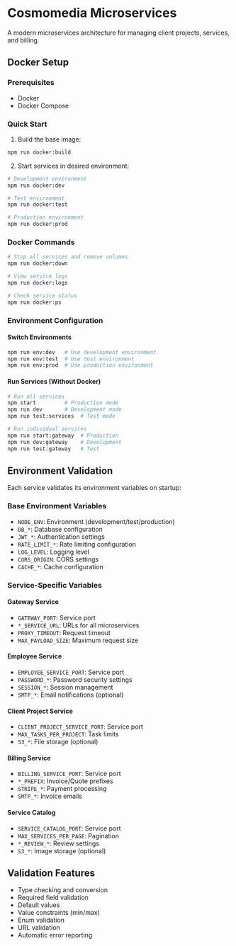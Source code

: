 # Cosmomedia Microservices

A modern microservices architecture for managing client projects, services, and billing.

## Docker Setup

### Prerequisites
- Docker
- Docker Compose

### Quick Start

1. Build the base image:
```bash
npm run docker:build
```

2. Start services in desired environment:
```bash
# Development environment
npm run docker:dev

# Test environment
npm run docker:test

# Production environment
npm run docker:prod
```

### Docker Commands
```bash
# Stop all services and remove volumes
npm run docker:down

# View service logs
npm run docker:logs

# Check service status
npm run docker:ps
```

### Environment Configuration

#### Switch Environments
```bash
npm run env:dev   # Use development environment
npm run env:test  # Use test environment
npm run env:prod  # Use production environment
```

#### Run Services (Without Docker)
```bash
# Run all services
npm start         # Production mode
npm run dev       # Development mode
npm run test:services  # Test mode

# Run individual services
npm run start:gateway  # Production
npm run dev:gateway    # Development
npm run test:gateway   # Test
```

## Environment Validation

Each service validates its environment variables on startup:

### Base Environment Variables
- `NODE_ENV`: Environment (development/test/production)
- `DB_*`: Database configuration
- `JWT_*`: Authentication settings
- `RATE_LIMIT_*`: Rate limiting configuration
- `LOG_LEVEL`: Logging level
- `CORS_ORIGIN`: CORS settings
- `CACHE_*`: Cache configuration

### Service-Specific Variables

#### Gateway Service
- `GATEWAY_PORT`: Service port
- `*_SERVICE_URL`: URLs for all microservices
- `PROXY_TIMEOUT`: Request timeout
- `MAX_PAYLOAD_SIZE`: Maximum request size

#### Employee Service
- `EMPLOYEE_SERVICE_PORT`: Service port
- `PASSWORD_*`: Password security settings
- `SESSION_*`: Session management
- `SMTP_*`: Email notifications (optional)

#### Client Project Service
- `CLIENT_PROJECT_SERVICE_PORT`: Service port
- `MAX_TASKS_PER_PROJECT`: Task limits
- `S3_*`: File storage (optional)

#### Billing Service
- `BILLING_SERVICE_PORT`: Service port
- `*_PREFIX`: Invoice/Quote prefixes
- `STRIPE_*`: Payment processing
- `SMTP_*`: Invoice emails

#### Service Catalog
- `SERVICE_CATALOG_PORT`: Service port
- `MAX_SERVICES_PER_PAGE`: Pagination
- `*_REVIEW_*`: Review settings
- `S3_*`: Image storage (optional)

## Validation Features

- Type checking and conversion
- Required field validation
- Default values
- Value constraints (min/max)
- Enum validation
- URL validation
- Automatic error reporting